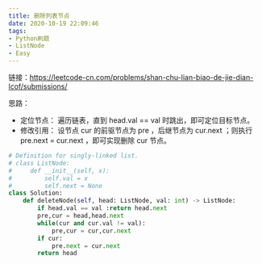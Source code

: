 ```yaml
---
title: 删除列表节点
date: 2020-10-19 22:09:46
tags: 
- Python刷题
- ListNode
- Easy
---
```


链接：https://leetcode-cn.com/problems/shan-chu-lian-biao-de-jie-dian-lcof/submissions/

思路：

- 定位节点： 遍历链表，直到 head.val == val 时跳出，即可定位目标节点。
- 修改引用： 设节点 cur 的前驱节点为 pre ，后继节点为 cur.next ；则执行 pre.next = cur.next ，即可实现删除 cur 节点。

```python
# Definition for singly-linked list.
# class ListNode:
#     def __init__(self, x):
#         self.val = x
#         self.next = None
class Solution:
    def deleteNode(self, head: ListNode, val: int) -> ListNode:
        if head.val == val :return head.next
        pre,cur = head,head.next
        while(cur and cur.val != val):
            pre,cur = cur,cur.next
        if cur:
            pre.next = cur.next
        return head

```

